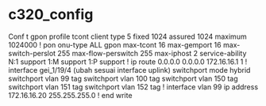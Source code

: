 # c320_config

Conf t
gpon
profile tcont client type 5 fixed 1024 assured 1024 maximum 1024000
!
pon
onu-type ALL gpon max-tcont 16 max-gemport 16 max-switch-perslot 255 max-flow-perswitch 255 max-iphost 2 service-ability N:1 support 1:M support 1:P support
!
ip route 0.0.0.0 0.0.0.0 172.16.16.1 1
!
interface gei_1/19/4 (ubah sesuai interface uplink)
switchport mode hybrid
switchport vlan 99 tag
switchport vlan 100 tag
switchport vlan 150 tag
switchport vlan 151 tag
switchport vlan 152 tag
!
interface vlan 99
ip address 172.16.16.20 255.255.255.0
!
end
write
